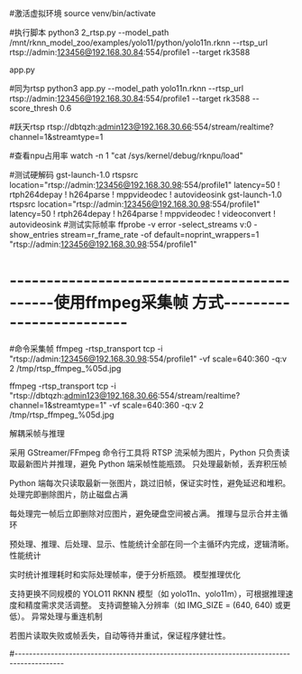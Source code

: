 

#激活虚拟环境
source venv/bin/activate

#执行脚本
python3 2_rtsp.py --model_path /mnt/rknn_model_zoo/examples/yolo11/python/yolo11n.rknn --rtsp_url rtsp://admin:123456@192.168.30.84:554/profile1 --target rk3588


app.py

#同为rtsp
python3 app.py --model_path yolo11n.rknn --rtsp_url rtsp://admin:123456@192.168.30.84:554/profile1 --target rk3588 --score_thresh 0.6

#跃天rtsp
rtsp://dbtqzh:admin123@192.168.30.66:554/stream/realtime?channel=1&streamtype=1

#查看npu占用率
watch -n 1 "cat /sys/kernel/debug/rknpu/load"


#测试硬解码
gst-launch-1.0 rtspsrc location="rtsp://admin:123456@192.168.30.98:554/profile1" latency=50 ! rtph264depay ! h264parse ! mppvideodec ! autovideosink
gst-launch-1.0 rtspsrc location="rtsp://admin:123456@192.168.30.98:554/profile1" latency=50 ! rtph264depay ! h264parse ! mppvideodec ! videoconvert ! autovideosink
#测试实际帧率
ffprobe -v error -select_streams v:0 -show_entries stream=r_frame_rate -of default=noprint_wrappers=1 "rtsp://admin:123456@192.168.30.98:554/profile1"

# --------------------------------------------使用ffmpeg采集帧 方式-------------------------
#命令采集帧
ffmpeg -rtsp_transport tcp -i "rtsp://admin:123456@192.168.30.98:554/profile1" -vf scale=640:360 -q:v 2 /tmp/rtsp_ffmpeg_%05d.jpg

ffmpeg -rtsp_transport tcp -i "rtsp://dbtqzh:admin123@192.168.30.66:554/stream/realtime?channel=1&streamtype=1" -vf scale=640:360 -q:v 2 /tmp/rtsp_ffmpeg_%05d.jpg

解耦采帧与推理

采用 GStreamer/FFmpeg 命令行工具将 RTSP 流采帧为图片，Python 只负责读取最新图片并推理，避免 Python 端采帧性能瓶颈。
只处理最新帧，丢弃积压帧

Python 端每次只读取最新一张图片，跳过旧帧，保证实时性，避免延迟和堆积。
处理完即删除图片，防止磁盘占满

每处理完一帧后立即删除对应图片，避免硬盘空间被占满。
推理与显示合并主循环

预处理、推理、后处理、显示、性能统计全部在同一个主循环内完成，逻辑清晰。
性能统计

实时统计推理耗时和实际处理帧率，便于分析瓶颈。
模型推理优化

支持更换不同规模的 YOLO11 RKNN 模型（如 yolo11n、yolo11m），可根据推理速度和精度需求灵活调整。
支持调整输入分辨率（如 IMG_SIZE = (640, 640) 或更低）。
异常处理与重连机制

若图片读取失败或帧丢失，自动等待并重试，保证程序健壮性。

#-------------------------------------------------------------------------------------------